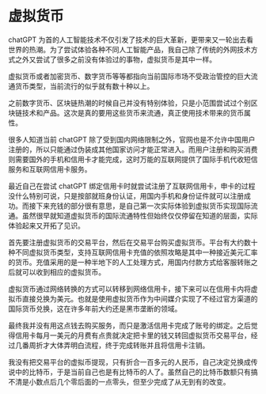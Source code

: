 # 虚拟货币


chatGPT 为首的人工智能技术不仅引发了技术的巨大革新，更带来又一轮出去看世界的热潮。为了尝试体验各种不同人工智能产品，我自己除了传统的外网技术方式之外又尝试了很多之前没有体验过的事物，虚拟货币是其中一样。

虚拟货币或者加密货币、数字货币等等都指向当前国际市场不受政治管控的巨大流通货币类型，当前流行的似乎就有数十种以上。

之前数字货币、区块链热潮的时候自己并没有特别体验，只是小范围尝试过个别区块链技术和产品。这次是真的要用这些货币来流通，真正使用技术带来的货币属性。

很多人知道当前 chatGPT 除了受到国内网络限制之外，官网也是不允许中国用户注册的，所以只能通过伪装成其他国家访问才能正常进入。而用户注册和购买消费则需要国外的手机和信用卡才能完成，这时万能的互联网提供了国际手机代收短信服务和互联网信用卡服务。

最近自己在尝试 chatGPT 绑定信用卡时就尝试注册了互联网信用卡，申卡的过程没什么特别可说，只是按部就班身份认证，用国内手机和身份证件就可以注册成功。而接下来充钱的部分很有意思，是自己第一次实际体验到虚拟货币实现国际流通。虽然很早就知道虚拟货币的国际流通特性但始终仅仅停留在知道的层面，实际体验起来又开拓了见识。

首先要注册虚拟货币的交易平台，然后在交易平台购买虚拟货币。平台有大约数十种不同虚拟货币类型，支持互联网信用卡充值的依照攻略是其中一种接近美元汇率的货币。充值采用的是一种半地下的人工处理方式，用国内付款方式给客服转账之后就可以收到相应的虚拟货币。

虚拟货币通过网络转换的方式可以转移到网络信用卡，接下来可以在信用卡内将虚拟币直接兑换为美元。也就是使用虚拟货币作为中间媒介实现了不经过官方渠道的国际货币兑换，这在许多年前大约还是黑市垄断的领域。

最终我并没有用这点钱去购买服务，而只是激活信用卡完成了账号的绑定。之后觉得信用卡每月一美元的月费有点贵就决定把卡里的钱又转回虚拟货币交易平台，经过几番周折才大体弄明白流程，终于完成转账并且将信用卡注销。

我没有把交易平台的虚拟币提现，只有折合一百多元的人民币，自己决定兑换成传说中的比特币，于是当前自己也是有比特币的人了。虽然自己的比特币数额只有搞不清是小数点后几个零后面的一点零头，但至少完成了从无到有的改变。
